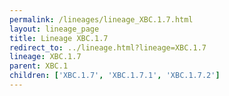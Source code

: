```yaml
---
permalink: /lineages/lineage_XBC.1.7.html
layout: lineage_page
title: Lineage XBC.1.7
redirect_to: ../lineage.html?lineage=XBC.1.7
lineage: XBC.1.7
parent: XBC.1
children: ['XBC.1.7', 'XBC.1.7.1', 'XBC.1.7.2']
---
```

